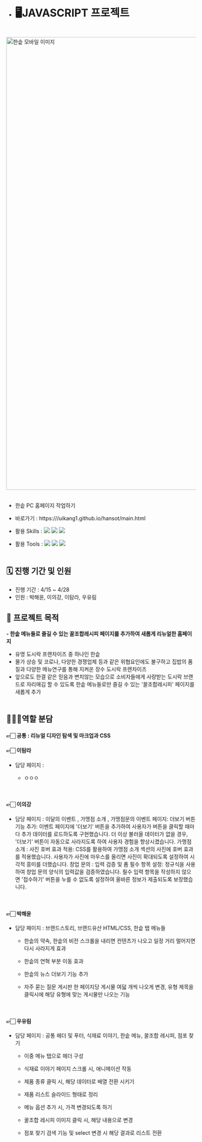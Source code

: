- # 🖥️JAVASCRIPT 프로젝트

<br>

<img width="1200" alt="한솥 모바일 이미지" src="https://github.com/uikang1/hansot/assets/168395738/bac4c6a4-69b2-45e7-995c-c512acfc2752">

<br>
<br>

- 한솥 PC 홈페이지 작업하기
- 바로가기 : https:///uikang1.github.io/hansot/main.html

- 활용 Skills : <img src="https://img.shields.io/badge/HTML5-E34F26?style=flat&logo=HTML5&logoColor=white" /> <img src="https://img.shields.io/badge/CSS3-1572B6?style=flat&logo=CSS3&logoColor=white" /> <img src="https://img.shields.io/badge/JavaScript-F7DF1E?style=flat&logo=JavaScript&logoColor=white" /> 
- 활용 Tools : <img src="https://img.shields.io/badge/Figma-F24E1E?style=flat&logo=Figma&logoColor=white" /> <img src="https://img.shields.io/badge/Slack-4A154B?style=flat&logo=Slack&logoColor=white" /> <img src="https://img.shields.io/badge/GitHub-181717?style=flat&logo=GitHub&logoColor=white" />
  <br>
  <br>

## 🗓️ 진행 기간 및 인원

- 진행 기간 : 4/15 ~ 4/28
- 인원 : 박해윤, 이의강, 이탐라, 우유림
  <br>

## 🎯 프로젝트 목적

**- 한솥 메뉴들로 즐길 수 있는 꿀조합레시피 페이지를 추가하여 새롭게 리뉴얼한 홈페이지**

- 유명 도시락 프랜차이즈 중 하나인 한솥
- 물가 상승 및 코로나, 다양한 경쟁업체 등과 같은 위협요인에도 불구하고 집밥의 품질과 다양한 메뉴연구를 통해 지켜온 장수 도시락 프랜차이즈
- 앞으로도 한결 같은 믿음과 변치않는 모습으로 소비자들에게 사랑받는 도시락 브랜드로 자리매김 할 수 있도록 한솥 메뉴들로만 즐길 수 있는 '꿀조합레시피' 페이지를 새롭게 추가
  <br>
  <br>

## 👩🏻‍💻역할 분담

#### 👉🏻 공통 : 리뉴얼 디자인 탐색 및 마크업과 CSS

#### 👉🏻 이탐라
- 담당 페이지 :
  - ㅇㅇㅇ

    <br>
#### 👉🏻 이의강
- 담당 페이지 : 이달의 이벤트 , 가맹점 소개 , 가맹점문의
 이벤트 페이지: 더보기 버튼 기능 추가: 이벤트 페이지에 '더보기' 버튼을 추가하여 사용자가 버튼을 클릭할 때마다 추가 데이터를 로드하도록 구현했습니다. 더 이상 불러올 데이터가 없을 경우, '더보기' 버튼이 자동으로 사라지도록 하여 사용자 경험을 향상시켰습니다.
가맹점 소개 : 사진 호버 효과 적용: CSS를 활용하여 가맹점 소개 섹션의 사진에 호버 효과를 적용했습니다. 사용자가 사진에 마우스를 올리면 사진이 확대되도록 설정하여 시각적 흥미를 더했습니다.
창업 문의 : 입력 검증 및 폼 필수 항목 설정: 정규식을 사용하여 창업 문의 양식의 입력값을 검증하였습니다. 필수 입력 항목을 작성하지 않으면 '접수하기' 버튼을 누를 수 없도록 설정하여 올바른 정보가 제출되도록 보장했습니다.

    <br>
#### 👉🏻 박해윤
- 담당 페이지 : 브랜드스토리, 브랜드유산 HTML/CSS, 한솥 탭 메뉴들
  - 한솥의 약속, 한솥의 비전 스크롤을 내리면 컨텐츠가 나오고 일정 거리 멀어지면 다시 사라지게 효과
  - 한솥의 연혁 부분 이동 효과
  - 한솥의 뉴스 더보기 기능 추가
  - 자주 묻는 질문 게시판 한 페이지당 게시물 여덟 개씩 나오게 변경, 유형 제목을 클릭시에 해당 유형에 맞는 게시물만 나오는 기능

    <br>
#### 👉🏻 우유림
- 담당 페이지 : 공통 헤더 및 푸터, 식재료 이야기, 한솥 메뉴, 꿀조합 레시피, 점포 찾기
  - 이중 메뉴 탭으로 헤더 구성 
  - 식재료 이야기 페이지 스크롤 시, 애니메이션 작동
  - 제품 종류 클릭 시, 해당 데이터로 배열 전환 시키기
  - 제품 리스트 슬라이드 형태로 정리
  - 메뉴 옵션 추가 시, 가격 변경되도록 하기
  - 꿀조합 레시피 이미지 클릭 시, 해당 내용으로 변경
  - 점포 찾기 검색 기능 및 select 변경 시 해당 결과로 리스트 전환

    <br>









